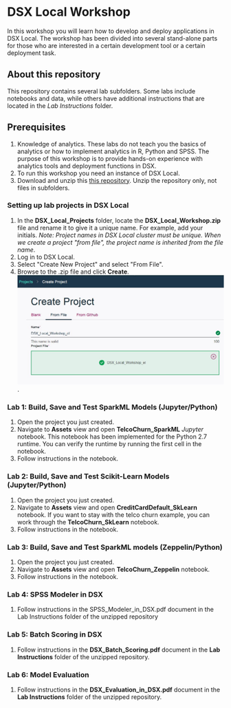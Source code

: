 # DSX Local Workshop
In this workshop you will learn how to develop and deploy applications in DSX Local. The workshop has been divided into several stand-alone parts for those who are interested in a certain development tool or a certain deployment task. 

## About this repository
This repository contains several lab subfolders. Some labs include notebooks and data, while others have additional instructions that are located in the *Lab Instructions* folder. 

## Prerequisites
1. Knowledge of analytics. These labs do not teach you the basics of analytics or how to implement analytics in R, Python and SPSS. The purpose of this workshop is to provide hands-on experience with analytics tools and deployment functions in DSX. 
2. To run this workshop you need an instance of DSX Local. 
3. Download and unzip this [this repository](https://codeload.github.com/xxx/DSX_Local_Workshop/zip/master). Unzip the repository only, not files in subfolders. 

### Setting up lab projects in DSX Local
1. In the **DSX_Local_Projects** folder, locate the **DSX_Local_Workshop.zip** file and rename it to give it a unique name.  For example, add your initials.    *Note: Project names in DSX Local cluster must be unique. When we create a project "from file", the project name is inherited from the file name*.
2. Log in to DSX Local.
3. Select "Create New Project" and select "From File".
4. Browse to the .zip file and click **Create**.
![ProjectFromFile](/img/CreateProjectFromFile.JPG?raw=true).

### Lab 1: Build, Save and Test SparkML Models (Jupyter/Python)
1. Open the project you just created. 
2. Navigate to **Assets** view and open **TelcoChurn_SparkML** *Jupyter* notebook. This notebook has been implemented for the Python 2.7 runtime. You can verify the runtime by running the first cell in the notebook. 
3. Follow instructions in the notebook.

### Lab 2: Build, Save and Test Scikit-Learn Models (Jupyter/Python)
1. Open the project you just created. 
2. Navigate to **Assets** view and open **CreditCardDefault_SkLearn** notebook. If you want to stay with the telco churn example, you can work through the **TelcoChurn_SkLearn** notebook. 
3. Follow instructions in the notebook.

### Lab 3: Build, Save and Test SparkML models (Zeppelin/Python)
1. Open the project you just created. 
2. Navigate to **Assets** view and open **TelcoChurn_Zeppelin** notebook.
3. Follow instructions in the notebook.

### Lab 4: SPSS Modeler in DSX
1. Follow instructions in the SPSS_Modeler_in_DSX.pdf document in the Lab Instructions folder of the unzipped repository

### Lab 5: Batch Scoring in DSX
1. Follow instructions in the **DSX_Batch_Scoring.pdf** document in the **Lab Instructions** folder of the unzipped repository. 

### Lab 6: Model Evaluation
1. Follow instructions in the **DSX_Evaluation_in_DSX.pdf** document in the **Lab Instructions** folder of the unzipped repository. 



